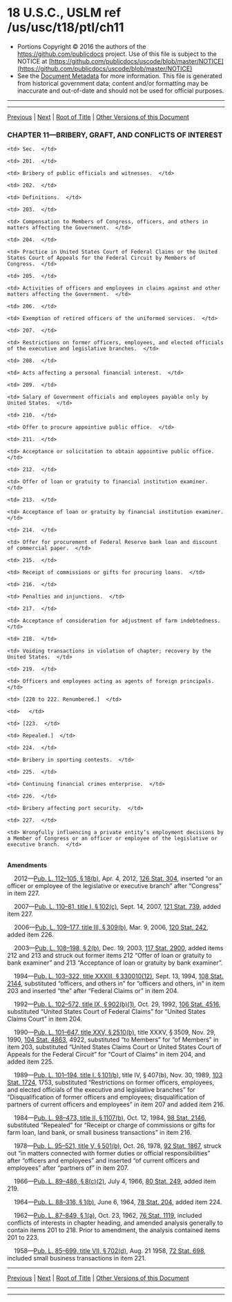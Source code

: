 ---
---

# 18 U.S.C., USLM ref /us/usc/t18/ptI/ch11

* Portions Copyright © 2016 the authors of the https://github.com/publicdocs project.
  Use of this file is subject to the NOTICE at [https://github.com/publicdocs/uscode/blob/master/NOTICE](https://github.com/publicdocs/uscode/blob/master/NOTICE)
* See the [Document Metadata](././../../../../..//README.md) for more information.
  This file is generated from historical government data; content and/or formatting may be inaccurate and out-of-date and should not be used for official purposes.

----------
----------

[Previous](./../../../../..//us/usc/t18/ptI/ch10/m__us_usc_t18_s178.md) | [Next](./../../../../..//us/usc/t18/ptI/ch11/m__us_usc_t18_s201.md) | [Root of Title](./../../../../../) | [Other Versions of this Document](https://publicdocs.github.io/go/links?ns=uslm&ref=%2Fus%2Fusc%2Ft18%2FptI%2Fch11)

### CHAPTER 11—BRIBERY, GRAFT, AND CONFLICTS OF INTEREST

<table>

  <tr>

    <td> Sec.  </td>

  </tr>

  <tr>

    <td> 201.  </td>

    <td> Bribery of public officials and witnesses.  </td>

  </tr>

  <tr>

    <td> 202.  </td>

    <td> Definitions.  </td>

  </tr>

  <tr>

    <td> 203.  </td>

    <td> Compensation to Members of Congress, officers, and others in matters affecting the Government.  </td>

  </tr>

  <tr>

    <td> 204.  </td>

    <td> Practice in United States Court of Federal Claims or the United States Court of Appeals for the Federal Circuit by Members of Congress.  </td>

  </tr>

  <tr>

    <td> 205.  </td>

    <td> Activities of officers and employees in claims against and other matters affecting the Government.  </td>

  </tr>

  <tr>

    <td> 206.  </td>

    <td> Exemption of retired officers of the uniformed services.  </td>

  </tr>

  <tr>

    <td> 207.  </td>

    <td> Restrictions on former officers, employees, and elected officials of the executive and legislative branches.  </td>

  </tr>

  <tr>

    <td> 208.  </td>

    <td> Acts affecting a personal financial interest.  </td>

  </tr>

  <tr>

    <td> 209.  </td>

    <td> Salary of Government officials and employees payable only by United States.  </td>

  </tr>

  <tr>

    <td> 210.  </td>

    <td> Offer to procure appointive public office.  </td>

  </tr>

  <tr>

    <td> 211.  </td>

    <td> Acceptance or solicitation to obtain appointive public office.  </td>

  </tr>

  <tr>

    <td> 212.  </td>

    <td> Offer of loan or gratuity to financial institution examiner.  </td>

  </tr>

  <tr>

    <td> 213.  </td>

    <td> Acceptance of loan or gratuity by financial institution examiner.  </td>

  </tr>

  <tr>

    <td> 214.  </td>

    <td> Offer for procurement of Federal Reserve bank loan and discount of commercial paper.  </td>

  </tr>

  <tr>

    <td> 215.  </td>

    <td> Receipt of commissions or gifts for procuring loans.  </td>

  </tr>

  <tr>

    <td> 216.  </td>

    <td> Penalties and injunctions.  </td>

  </tr>

  <tr>

    <td> 217.  </td>

    <td> Acceptance of consideration for adjustment of farm indebtedness.  </td>

  </tr>

  <tr>

    <td> 218.  </td>

    <td> Voiding transactions in violation of chapter; recovery by the United States.  </td>

  </tr>

  <tr>

    <td> 219.  </td>

    <td> Officers and employees acting as agents of foreign principals.  </td>

  </tr>

  <tr>

    <td> [220 to 222. Renumbered.]  </td>

    <td>   </td>

  </tr>

  <tr>

    <td> [223.  </td>

    <td> Repealed.]  </td>

  </tr>

  <tr>

    <td> 224.  </td>

    <td> Bribery in sporting contests.  </td>

  </tr>

  <tr>

    <td> 225.  </td>

    <td> Continuing financial crimes enterprise.  </td>

  </tr>

  <tr>

    <td> 226.  </td>

    <td> Bribery affecting port security.  </td>

  </tr>

  <tr>

    <td> 227.  </td>

    <td> Wrongfully influencing a private entity’s employment decisions by a Member of Congress or an officer or employee of the legislative or executive branch.  </td>

  </tr>

</table>

 __Amendments__ 

    2012—[Pub. L. 112–105, § 18(b)][/us/pl/112/105/s18/b], Apr. 4, 2012, [126 Stat. 304][/us/stat/126/304], inserted “or an officer or employee of the legislative or executive branch” after “Congress” in item 227.

    2007—[Pub. L. 110–81, title I, § 102(c)][/us/pl/110/81/s102/c], Sept. 14, 2007, [121 Stat. 739][/us/stat/121/739], added item 227.

    2006—[Pub. L. 109–177, title III, § 309(b)][/us/pl/109/177/s309/b], Mar. 9, 2006, [120 Stat. 242][/us/stat/120/242], added item 226.

    2003—[Pub. L. 108–198, § 2(b)][/us/pl/108/198/s2/b], Dec. 19, 2003, [117 Stat. 2900][/us/stat/117/2900], added items 212 and 213 and struck out former items 212 “Offer of loan or gratuity to bank examiner” and 213 “Acceptance of loan or gratuity by bank examiner”.

    1994—[Pub. L. 103–322, title XXXIII, § 330010(12)][/us/pl/103/322/s330010/12], Sept. 13, 1994, [108 Stat. 2144][/us/stat/108/2144], substituted “officers, and others in” for “officers and others, in” in item 203 and inserted “the” after “Federal Claims or” in item 204.

    1992—[Pub. L. 102–572, title IX, § 902(b)(1)][/us/pl/102/572/s902/b/1], Oct. 29, 1992, [106 Stat. 4516][/us/stat/106/4516], substituted “United States Court of Federal Claims” for “United States Claims Court” in item 204.

    1990—[Pub. L. 101–647, title XXV, § 2510(b)][/us/pl/101/647/s2510/b], title XXXV, § 3509, Nov. 29, 1990, [104 Stat. 4863][/us/stat/104/4863], 4922, substituted “to Members” for “of Members” in item 203, substituted “United States Claims Court or United States Court of Appeals for the Federal Circuit” for “Court of Claims” in item 204, and added item 225.

    1989—[Pub. L. 101–194, title I, § 101(b)][/us/pl/101/194/s101/b], title IV, § 407(b), Nov. 30, 1989, [103 Stat. 1724][/us/stat/103/1724], 1753, substituted “Restrictions on former officers, employees, and elected officials of the executive and legislative branches” for “Disqualification of former officers and employees; disqualification of partners of current officers and employees” in item 207 and added item 216.

    1984—[Pub. L. 98–473, title II, § 1107(b)][/us/pl/98/473/s1107/b], Oct. 12, 1984, [98 Stat. 2146][/us/stat/98/2146], substituted “Repealed” for “Receipt or charge of commissions or gifts for farm loan, land bank, or small business transactions” in item 216.

    1978—[Pub. L. 95–521, title V, § 501(b)][/us/pl/95/521/s501/b], Oct. 26, 1978, [92 Stat. 1867][/us/stat/92/1867], struck out “in matters connected with former duties or official responsibilities” after “officers and employees” and inserted “of current officers and employees” after “partners of” in item 207.

    1966—[Pub. L. 89–486, § 8(c)(2)][/us/pl/89/486/s8/c/2], July 4, 1966, [80 Stat. 249][/us/stat/80/249], added item 219.

    1964—[Pub. L. 88–316, § 1(b)][/us/pl/88/316/s1/b], June 6, 1964, [78 Stat. 204][/us/stat/78/204], added item 224.

    1962—[Pub. L. 87–849, § 1(a)][/us/pl/87/849/s1/a], Oct. 23, 1962, [76 Stat. 1119][/us/stat/76/1119], included conflicts of interests in chapter heading, and amended analysis generally to contain items 201 to 218. Prior to amendment, the analysis contained items 201 to 223.

    1958—[Pub. L. 85–699, title VII, § 702(d)][/us/pl/85/699/s702/d], Aug. 21 1958, [72 Stat. 698][/us/stat/72/698], included small business transactions in item 221.

----------

[Previous](./../../../../..//us/usc/t18/ptI/ch10/m__us_usc_t18_s178.md) | [Next](./../../../../..//us/usc/t18/ptI/ch11/m__us_usc_t18_s201.md) | [Root of Title](./../../../../../) | [Other Versions of this Document](https://publicdocs.github.io/go/links?ns=uslm&ref=%2Fus%2Fusc%2Ft18%2FptI%2Fch11)

----------
----------

[/us/pl/112/105/s18/b]: https://publicdocs.github.io/go/links?ns=uslm&ref=%2Fus%2Fpl%2F112%2F105%2Fs18%2Fb
[/us/stat/126/304]: https://publicdocs.github.io/go/links?ns=uslm&ref=%2Fus%2Fstat%2F126%2F304
[/us/pl/110/81/s102/c]: https://publicdocs.github.io/go/links?ns=uslm&ref=%2Fus%2Fpl%2F110%2F81%2Fs102%2Fc
[/us/stat/121/739]: https://publicdocs.github.io/go/links?ns=uslm&ref=%2Fus%2Fstat%2F121%2F739
[/us/pl/109/177/s309/b]: https://publicdocs.github.io/go/links?ns=uslm&ref=%2Fus%2Fpl%2F109%2F177%2Fs309%2Fb
[/us/stat/120/242]: https://publicdocs.github.io/go/links?ns=uslm&ref=%2Fus%2Fstat%2F120%2F242
[/us/pl/108/198/s2/b]: https://publicdocs.github.io/go/links?ns=uslm&ref=%2Fus%2Fpl%2F108%2F198%2Fs2%2Fb
[/us/stat/117/2900]: https://publicdocs.github.io/go/links?ns=uslm&ref=%2Fus%2Fstat%2F117%2F2900
[/us/pl/103/322/s330010/12]: https://publicdocs.github.io/go/links?ns=uslm&ref=%2Fus%2Fpl%2F103%2F322%2Fs330010%2F12
[/us/stat/108/2144]: https://publicdocs.github.io/go/links?ns=uslm&ref=%2Fus%2Fstat%2F108%2F2144
[/us/pl/102/572/s902/b/1]: https://publicdocs.github.io/go/links?ns=uslm&ref=%2Fus%2Fpl%2F102%2F572%2Fs902%2Fb%2F1
[/us/stat/106/4516]: https://publicdocs.github.io/go/links?ns=uslm&ref=%2Fus%2Fstat%2F106%2F4516
[/us/pl/101/647/s2510/b]: https://publicdocs.github.io/go/links?ns=uslm&ref=%2Fus%2Fpl%2F101%2F647%2Fs2510%2Fb
[/us/stat/104/4863]: https://publicdocs.github.io/go/links?ns=uslm&ref=%2Fus%2Fstat%2F104%2F4863
[/us/pl/101/194/s101/b]: https://publicdocs.github.io/go/links?ns=uslm&ref=%2Fus%2Fpl%2F101%2F194%2Fs101%2Fb
[/us/stat/103/1724]: https://publicdocs.github.io/go/links?ns=uslm&ref=%2Fus%2Fstat%2F103%2F1724
[/us/pl/98/473/s1107/b]: https://publicdocs.github.io/go/links?ns=uslm&ref=%2Fus%2Fpl%2F98%2F473%2Fs1107%2Fb
[/us/stat/98/2146]: https://publicdocs.github.io/go/links?ns=uslm&ref=%2Fus%2Fstat%2F98%2F2146
[/us/pl/95/521/s501/b]: https://publicdocs.github.io/go/links?ns=uslm&ref=%2Fus%2Fpl%2F95%2F521%2Fs501%2Fb
[/us/stat/92/1867]: https://publicdocs.github.io/go/links?ns=uslm&ref=%2Fus%2Fstat%2F92%2F1867
[/us/pl/89/486/s8/c/2]: https://publicdocs.github.io/go/links?ns=uslm&ref=%2Fus%2Fpl%2F89%2F486%2Fs8%2Fc%2F2
[/us/stat/80/249]: https://publicdocs.github.io/go/links?ns=uslm&ref=%2Fus%2Fstat%2F80%2F249
[/us/pl/88/316/s1/b]: https://publicdocs.github.io/go/links?ns=uslm&ref=%2Fus%2Fpl%2F88%2F316%2Fs1%2Fb
[/us/stat/78/204]: https://publicdocs.github.io/go/links?ns=uslm&ref=%2Fus%2Fstat%2F78%2F204
[/us/pl/87/849/s1/a]: https://publicdocs.github.io/go/links?ns=uslm&ref=%2Fus%2Fpl%2F87%2F849%2Fs1%2Fa
[/us/stat/76/1119]: https://publicdocs.github.io/go/links?ns=uslm&ref=%2Fus%2Fstat%2F76%2F1119
[/us/pl/85/699/s702/d]: https://publicdocs.github.io/go/links?ns=uslm&ref=%2Fus%2Fpl%2F85%2F699%2Fs702%2Fd
[/us/stat/72/698]: https://publicdocs.github.io/go/links?ns=uslm&ref=%2Fus%2Fstat%2F72%2F698



